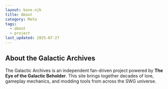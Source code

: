 ```yaml
---
layout: base.njk
title: About
category: Meta
tags:
  - about
  - project
last_updated: 2025-07-27
---
```


## About the Galactic Archives

The Galactic Archives is an independent fan-driven project powered by **The Eye of the Galactic Beholder**. This site brings together decades of lore, gameplay mechanics, and modding tools from across the SWG universe.
